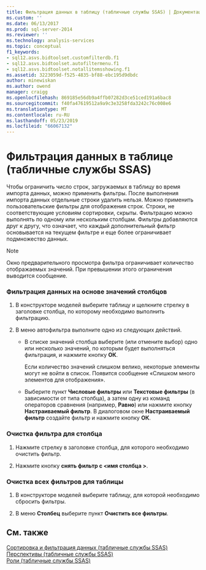 ```yaml
---
title: Фильтрация данных в таблицу (табличные службы SSAS) | Документация Майкрософт
ms.custom: ''
ms.date: 06/13/2017
ms.prod: sql-server-2014
ms.reviewer: ''
ms.technology: analysis-services
ms.topic: conceptual
f1_keywords:
- sql12.asvs.bidtoolset.customfilterdb.f1
- sql12.asvs.bidtoolset.autofiltermenu.f1
- sql12.asvs.bidtoolset.notallitemsshowing.f1
ms.assetid: 3223059d-f525-4835-bf88-ebc195d9dbdc
author: minewiskan
ms.author: owend
manager: craigg
ms.openlocfilehash: 869185e56db9a4ffb07282d3ce51ced191a6bac8
ms.sourcegitcommit: f40fa47619512a9a9c3e3258fda3242c76c008e6
ms.translationtype: MT
ms.contentlocale: ru-RU
ms.lasthandoff: 05/23/2019
ms.locfileid: "66067132"
---
```

# <a name="filter-data-in-a-table-ssas-tabular"></a>Фильтрация данных в таблице (табличные службы SSAS)
  Чтобы ограничить число строк, загружаемых в таблицу во время импорта данных, можно применить фильтры. После выполнения импорта данных отдельные строки удалить нельзя. Можно применить пользовательские фильтры для отображения строк. Строки, не соответствующие условиям сортировки, скрыты. Фильтрацию можно выполнять по одному или нескольким столбцам. Фильтры добавляются друг к другу, что означает, что каждый дополнительный фильтр основывается на текущем фильтре и еще более ограничивает подмножество данных.  
  
> [!NOTE]  
>  Окно предварительного просмотра фильтра ограничивает количество отображаемых значений. При превышении этого ограничения выводится сообщение.  
  
### <a name="to-filter-data-based-on-column-values"></a>Фильтрация данных на основе значений столбцов  
  
1.  В конструкторе моделей выберите таблицу и щелкните стрелку в заголовке столбца, по которому необходимо выполнить фильтрацию.  
  
2.  В меню автофильтра выполните одно из следующих действий.  
  
    -   В списке значений столбца выберите (или отмените выбор) одно или несколько значений, по которым будет выполняться фильтрация, и нажмите кнопку **ОК**.  
  
         Если количество значений слишком велико, некоторые элементы могут не войти в список. Появится сообщение «Слишком много элементов для отображения».  
  
    -   Выберите пункт **Числовые фильтры** или **Текстовые фильтры** (в зависимости от типа столбца), а затем одну из команд операторов сравнения (например, **Равно**) или нажмите кнопку **Настраиваемый фильтр**. В диалоговом окне **Настраиваемый фильтр** создайте фильтр и нажмите кнопку **ОК**.  
  
### <a name="to-clear-a-filter-for-a-column"></a>Очистка фильтра для столбца  
  
1.  Нажмите стрелку в заголовке столбца, для которого необходимо очистить фильтр.  
  
2.  Нажмите кнопку **снять фильтр с \<имя столбца >**.  
  
### <a name="to-clear-all-filters-for-a-table"></a>Очистка всех фильтров для таблицы  
  
1.  В конструкторе моделей выберите таблицу, для которой необходимо сбросить фильтры.  
  
2.  В меню **Столбец** выберите пункт **Очистить все фильтры**.  
  
## <a name="see-also"></a>См. также  
 [Сортировка и фильтрация данных (табличные службы SSAS)](../filter-and-sort-data-ssas-tabular.md)   
 [Перспективы (табличные службы SSAS)](perspectives-ssas-tabular.md)   
 [Роли (табличные службы SSAS)](roles-ssas-tabular.md)  
  
  
